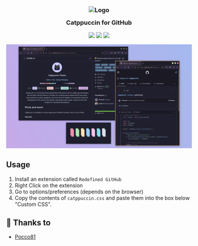 <h3 align="center">
	<img src="https://raw.githubusercontent.com/catppuccin/catppuccin/dev/assets/logos/exports/1544x1544_circle.png" width="100" alt="Logo"/><br/>
	<img src="https://raw.githubusercontent.com/catppuccin/catppuccin/dev/assets/misc/transparent.png" height="30" width="0px"/>
	Catppuccin for GitHub
	<img src="https://raw.githubusercontent.com/catppuccin/catppuccin/dev/assets/misc/transparent.png" height="30" width="0px"/>
</h3>

<p align="center">
    <a href="https://github.com/catppuccin/github/stargazers"><img src="https://img.shields.io/github/stars/catppuccin/github?colorA=1e1e28&colorB=c9cbff&style=for-the-badge&logo=starship style=for-the-badge"></a>
    <a href="https://github.com/catppuccin/github/issues"><img src="https://img.shields.io/github/issues/catppuccin/github?colorA=1e1e28&colorB=f7be95&style=for-the-badge"></a>
    <a href="https://github.com/catppuccin/github/contributors"><img src="https://img.shields.io/github/contributors/catppuccin/github?colorA=1e1e28&colorB=b1e1a6&style=for-the-badge"></a>
</p>

<p align="center">
  <img src="assets/demo.png"/>
</p>

## Usage

1. Install an extension called `Redefined GitHub`
2. Right Click on the extension
3. Go to options/preferences (depends on the browser)
4. Copy the contents of `catppuccin.css` and paste them into the box below "Custom CSS".

## 💝 Thanks to

- [Pocco81](https://github.com/Pocco81)
